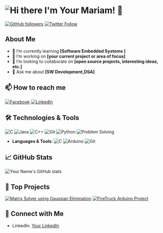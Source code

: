 # ![Hi there](https://media.giphy.com/media/ASd0Ukj0y3qMM/giphy.gif) I'm Your Mariam! 👋

[![GitHub followers](https://img.shields.io/github/followers/yourusername?style=social)](https://github.com/yourusername)
[![Twitter Follow](https://img.shields.io/twitter/follow/yourhandle?style=social)](https://twitter.com/yourhandle)


## About Me

- 🌱 I’m currently learning **[Software Embedded Systems ]**
- 🔭 I’m working on **[your current project or area of focus]**
- 👯 I’m looking to collaborate on **[open source projects, interesting ideas, etc.]**
- 💬 Ask me about **[SW Development,DSA]**

## 📫 How to reach me

[![Facebook](https://img.shields.io/badge/Facebook-1877F2?style=flat&logo=facebook&logoColor=white)](https://www.facebook.com/mariam.adham.12?locale=ar_AR)
[![LinkedIn](https://img.shields.io/badge/LinkedIn-0A66C2?style=flat&logo=linkedin&logoColor=white)](https://www.linkedin.com/in/mariam-adham-4a217a252)


## 🛠️ Technologies & Tools

![C](https://img.shields.io/badge/-C-333333?style=flat&logo=c)
![Java](https://img.shields.io/badge/-Java-333333?style=flat&logo=java)
![C++](https://img.shields.io/badge/-C++-333333?style=flat&logo=cplusplus)
![Git](https://img.shields.io/badge/-Git-333333?style=flat&logo=git)
![Python](https://img.shields.io/badge/-Python-333333?style=flat&logo=python)
![Problem Solving](https://img.shields.io/badge/-Problem%20Solving-333333?style=flat&logo=code)

- **Languages & Tools**: 
  ![C](https://img.shields.io/badge/-C-333333?style=flat&logo=c)
  ![Arduino](https://img.shields.io/badge/Arduino-00979D?style=flat&logo=arduino&logoColor=white)
  ![Git](https://img.shields.io/badge/-Git-333333?style=flat&logo=git)

## 📈 GitHub Stats

![Your Name's GitHub stats](https://github-readme-stats.vercel.app/api?username=yourusername&show_icons=true&theme=radical)

## 🚀 Top Projects

[![Matrix Solver using Gaussian Elimination](https://github-readme-stats.vercel.app/api/pin/?username=Mariamadham8&repo=Matrix-Solver-using-Gaussian-Elimination)](https://github.com/Mariamadham8/Matrix-Solver-using-Gaussian-Elimination)
[![FireTruck Arduino Project](https://github-readme-stats.vercel.app/api/pin/?username=Mariamadham8&repo=FireTruck_Arduino_Project)](https://github.com/Mariamadham8/FireTruck_Arduino_Project)


## 🔗 Connect with Me

- LinkedIn: [Your LinkedIn]( www.linkedin.com/in/mariam-adham-4a217a252)



